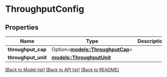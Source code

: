 # ThroughputConfig

## Properties

Name | Type | Description | Notes
------------ | ------------- | ------------- | -------------
**throughput_cap** | Option<[**models::ThroughputCap**](ThroughputCap.md)> |  | [optional]
**throughput_unit** | [**models::ThroughputUnit**](ThroughputUnit.md) |  | 

[[Back to Model list]](../README.md#documentation-for-models) [[Back to API list]](../README.md#documentation-for-api-endpoints) [[Back to README]](../README.md)


